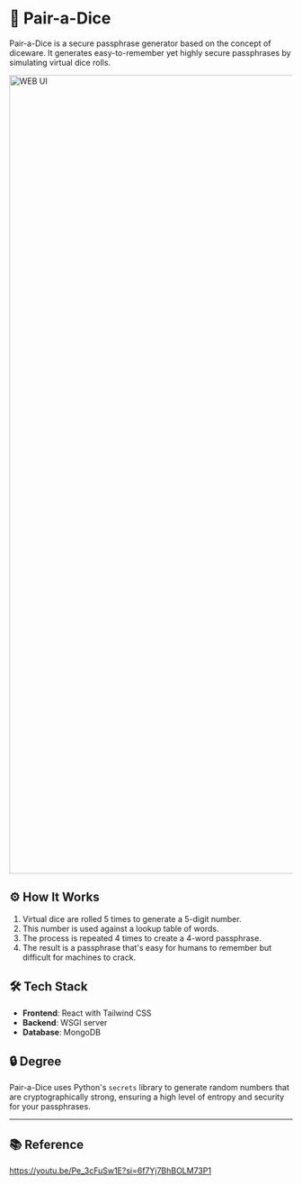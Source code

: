 # 🎲 Pair-a-Dice

Pair-a-Dice is a secure passphrase generator based on the concept of diceware. 
It generates easy-to-remember yet highly secure passphrases by simulating virtual dice rolls.

<img width="1419" alt="WEB UI " src="https://github.com/user-attachments/assets/c4e08a66-b342-4bde-80bb-2031157f2b5c">



## ⚙ How It Works

1. Virtual dice are rolled 5 times to generate a 5-digit number.
2. This number is used against a lookup table of words.
3. The process is repeated 4 times to create a 4-word passphrase.
4. The result is a passphrase that's easy for humans to remember but difficult for machines to crack.

## 🛠️ Tech Stack

- **Frontend**: React with Tailwind CSS
- **Backend**: WSGI server
- **Database**: MongoDB

## 🔒 Degree

Pair-a-Dice uses Python's `secrets` library to generate random numbers that are cryptographically strong, ensuring a high level of entropy and security for your passphrases.


---

## 📚 Reference 

https://youtu.be/Pe_3cFuSw1E?si=6f7Yj7BhBOLM73P1
